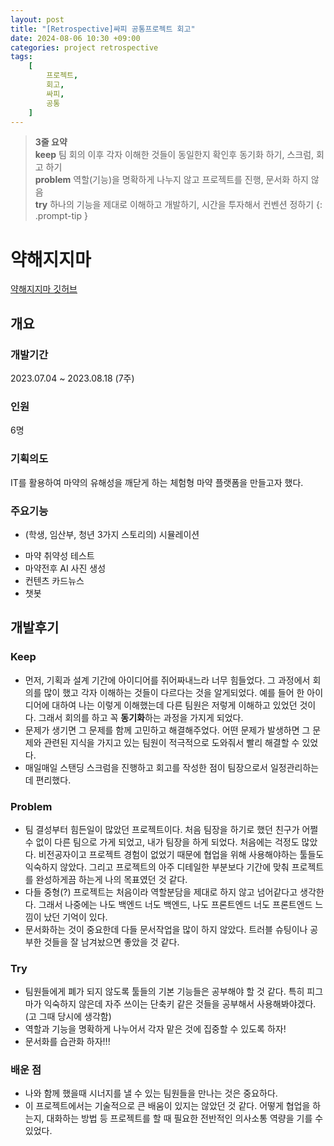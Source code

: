 ```yaml
---
layout: post
title: "[Retrospective]싸피 공통프로젝트 회고"
date: 2024-08-06 10:30 +09:00
categories: project retrospective
tags:
    [
        프로젝트,
        회고,
        싸피,
        공통
    ]
---
```


> **3줄 요약**
<br>**keep** 팀 회의 이후 각자 이해한 것들이 동일한지 확인후 동기화 하기, 스크럼, 회고 하기
<br>**problem** 역할(기능)을 명확하게 나누지 않고 프로젝트를 진행, 문서화 하지 않음
<br>**try** 하나의 기능을 제대로 이해하고 개발하기, 시간을 투자해서 컨벤션 정하기
{: .prompt-tip }

# 약해지지마
[약해지지마 깃허브](https://github.com/urnotweak/urnotweak_v2)
## 개요
### 개발기간
2023.07.04 ~ 2023.08.18 (7주)
### 인원
6명
### 기획의도
IT를 활용하여 마약의 유해성을 깨닫게 하는 체험형 마약 플랫폼을 만들고자 했다.
### 주요기능
- (학생, 임산부, 청년 3가지 스토리의) 시뮬레이션
* 마약 취약성 테스트
* 마약전후 AI 사진 생성
* 컨텐츠 카드뉴스
* 챗봇

## 개발후기
### Keep
- 먼저, 기획과 설계 기간에 아이디어를 쥐어짜내느라 너무 힘들었다. 그 과정에서 회의를 많이 했고 각자 이해하는 것들이 다르다는 것을 알게되었다. 예를 들어 한 아이디어에 대하여 나는 이렇게 이해했는데 다른 팀원은 저렇게 이해하고 있었던 것이다. 그래서 회의를 하고 꼭 **동기화**하는 과정을 가지게 되었다.
- 문제가 생기면 그 문제를 함께 고민하고 해결해주었다. 어떤 문제가 발생하면 그 문제와 관련된 지식을 가지고 있는 팀원이 적극적으로 도와줘서 빨리 해결할 수 있었다.
- 매일매일 스탠딩 스크럼을 진행하고 회고를 작성한 점이 팀장으로서 일정관리하는데 편리했다.
### Problem
- 팀 결성부터 힘든일이 많았던 프로젝트이다. 처음 팀장을 하기로 했던 친구가 어쩔수 없이 다른 팀으로 가게 되었고, 내가 팀장을 하게 되었다. 처음에는 걱정도 많았다. 비전공자이고 프로젝트 경험이 없었기 때문에 협업을 위해 사용해야하는 툴들도 익숙하지 않았다. 그리고 프로젝트의 아주 디테일한 부분보다 기간에 맞춰 프로젝트를 완성하게끔 하는게 나의 목표였던 것 같다.
- 다들 중형(?) 프로젝트는 처음이라 역할분담을 제대로 하지 않고 넘어같다고 생각한다. 그래서 나중에는 나도 백엔드 너도 백엔드, 나도 프론트엔드 너도 프론트엔드 느낌이 났던 기억이 있다.
- 문서화하는 것이 중요한데 다들 문서작업을 많이 하지 않았다. 트러블 슈팅이나 공부한 것들을 잘 남겨놨으면 좋았을 것 같다.
### Try
- 팀원들에게 폐가 되지 않도록 툴들의 기본 기능들은 공부해야 할 것 같다. 특히 피그마가 익숙하지 않은데 자주 쓰이는 단축키 같은 것들을 공부해서 사용해봐야겠다.(고 그때 당시에 생각함)
- 역할과 기능을 명확하게 나누어서 각자 맡은 것에 집중할 수 있도록 하자!
- 문서화를 습관화 하자!!!
### 배운 점
- 나와 함께 했을때 시너지를 낼 수 있는 팀원들을 만나는 것은 중요하다.
- 이 프로젝트에서는 기술적으로 큰 배움이 있지는 않았던 것 같다. 어떻게 협업을 하는지, 대화하는 방법 등 프로젝트를 할 때 필요한 전반적인 의사소통 역량을 기를 수 있었다.